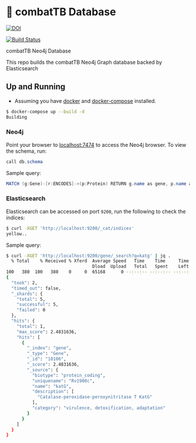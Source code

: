 # :whale: combatTB Database

[![DOI](https://zenodo.org/badge/DOI/10.5281/zenodo.1239572.svg)](https://doi.org/10.5281/zenodo.1239572)

[![Build Status](https://travis-ci.org/COMBAT-TB/combatb-db.svg?branch=master)](https://travis-ci.org/COMBAT-TB/combatb-db)

combatTB Neo4j Database

This repo builds the combatTB Neo4j Graph database backed by Elasticsearch

## Up and Running

- Assuming you have [docker](https://www.docker.com/) and [docker-compose](https://docs.docker.com/compose/overview/) installed.

```sh
$ docker-compose up --build -d
Building
```

### Neo4j

Point your browser to [localhost:7474](http://0.0.0.0:7474) to access the Neo4j browser.
To view the schema, run:

```java
call db.schema
```

Sample query:

```java
MATCH (g:Gene)-[r:ENCODES]->(p:Protein) RETURN g.name as gene, p.name as protein LIMIT 25
```

### Elasticsearch

Elasticsearch can be accessed on port `9200`, run the following to check the indices:

```sh
$ curl -XGET 'http://localhost:9200/_cat/indices'
yellow..
```

Sample query:

```sh
$ curl -XGET 'http://localhost:9200/gene/_search?q=katg' | jq .
  % Total    % Received % Xferd  Average Speed   Time    Time     Time  Current
                                 Dload  Upload   Total   Spent    Left  Speed
100   380  100   380    0     0  65168      0 --:--:-- --:--:-- --:--:-- 76000
{
  "took": 2,
  "timed_out": false,
  "_shards": {
    "total": 5,
    "successful": 5,
    "failed": 0
  },
  "hits": {
    "total": 1,
    "max_score": 2.4831636,
    "hits": [
      {
        "_index": "gene",
        "_type": "Gene",
        "_id": "10106",
        "_score": 2.4831636,
        "_source": {
          "biotype": "protein_coding",
          "uniquename": "Rv1908c",
          "name": "katG",
          "description": [
            "Catalase-peroxidase-peroxynitritase T KatG"
          ],
          "category": "virulence, detoxification, adaptation"
        }
      }
    ]
  }
}
```
